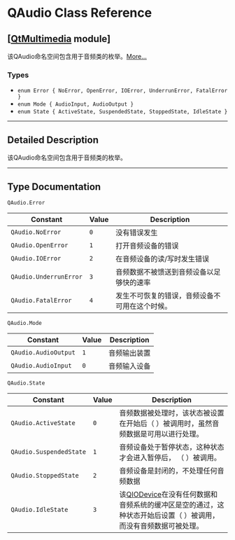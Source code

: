 # QAudio Class Reference

## [[QtMultimedia](index.htm) module]

该QAudio命名空间包含用于音频类的枚举。[More...](#details)

### Types

*   `enum Error { NoError, OpenError, IOError, UnderrunError, FatalError }`
*   `enum Mode { AudioInput, AudioOutput }`
*   `enum State { ActiveState, SuspendedState, StoppedState, IdleState }`

* * *

## Detailed Description

该QAudio命名空间包含用于音频类的枚举。

* * *

## Type Documentation

```
QAudio.Error
```

| Constant | Value | Description |
| --- | --- | --- |
| `QAudio.NoError` | `0` | 没有错误发生 |
| `QAudio.OpenError` | `1` | 打开音频设备的错误 |
| `QAudio.IOError` | `2` | 在音频设备的读/写时发生错误 |
| `QAudio.UnderrunError` | `3` | 音频数据不被馈送到音频设备以足够快的速率 |
| `QAudio.FatalError` | `4` | 发生不可恢复的错误，音频设备不可用在这个时候。 |

```
QAudio.Mode
```

| Constant | Value | Description |
| --- | --- | --- |
| `QAudio.AudioOutput` | `1` | 音频输出装置 |
| `QAudio.AudioInput` | `0` | 音频输入设备 |

```
QAudio.State
```

| Constant | Value | Description |
| --- | --- | --- |
| `QAudio.ActiveState` | `0` | 音频数据被处理时，该状态被设置在开始后（ ）被调用时，虽然音频数据是可用以进行处理。 |
| `QAudio.SuspendedState` | `1` | 音频设备处于暂停状态，这种状态才会进入暂停后， （ ）被调用。 |
| `QAudio.StoppedState` | `2` | 音频设备是封闭的，不处理任何音频数据 |
| `QAudio.IdleState` | `3` | 该[QIODevice](qiodevice.html)在没有任何数据和音频系统的缓冲区是空的通过，这种状态开始后设置（ ）被调用，而没有音频数据可被处理。 |